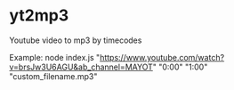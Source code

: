 # yt2mp3
Youtube video to mp3 by timecodes

Example: node index.js "https://www.youtube.com/watch?v=brsJw3U6AGU&ab_channel=MAYOT" "0:00" "1:00" "custom_filename.mp3"